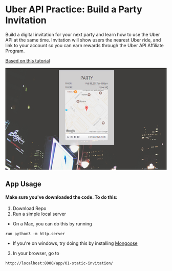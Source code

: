 # Uber API Practice: Build a Party Invitation

Build a digital invitation for your next party and learn how to use the Uber API at the same time. Invitation will show users the nearest Uber ride, and link to your account so you can earn rewards through the Uber API Affiliate Program.

[Based on this tutorial](http://thinkful.com/learn/uber-api)

![app](/uber-app.png)

## App Usage

#### Make sure you've downloaded the code. To do this:
1. Download Repo
2. Run a simple local server
  * On a Mac, you can do this by running
  ```
  run python3 -m http.server
  ```
  * If you're on windows, try doing this by installing [Mongoose](https://code.google.com/archive/p/mongoose/)

3. In your browser, go to
```
http://localhost:8000/app/01-static-invitation/
```
